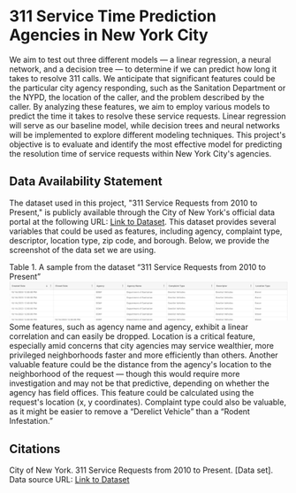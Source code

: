 #  311 Service Time Prediction Agencies in New York City 

We aim to test out three different models — a linear regression, a neural network, and a decision tree — to determine if we can predict how long it takes to resolve 311 calls. We anticipate that significant features could be the particular city agency responding, such as the Sanitation Department or the NYPD, the location of the caller, and the problem described by the caller. By analyzing these features, we aim to employ various models to predict the time it takes to resolve these service requests. Linear regression will serve as our baseline model, while decision trees and neural networks will be implemented to explore different modeling techniques. This project's objective is to evaluate and identify the most effective model for predicting the resolution time of service requests within New York City's agencies.

## Data Availability Statement

The dataset used in this project, "311 Service Requests from 2010 to Present," is publicly available through the City of New York's official data portal at the following URL: [Link to Dataset](https://data.cityofnewyork.us/Social-Services/311-Service-Requests-from-2010-to-Present/erm2-nwe9). This dataset provides several variables that could be used as features, including agency, complaint type, descriptor, location type, zip code, and borough. Below, we provide the screenshot of the data set we are using. 


Table 1. A sample from the dataset “311 Service Requests from 2010 to Present”
![Alt text](images/table-data-sample.png "A sample from the dataset “311 Service Requests from 2010 to Present")
Some features, such as agency name and agency, exhibit a linear correlation and can easily be dropped. Location is a critical feature, especially amid concerns that city agencies may service wealthier, more privileged neighborhoods faster and more efficiently than others. Another valuable feature could be the distance from the agency's location to the neighborhood of the request — though this would require more investigation and may not be that predictive, depending on whether the agency has field offices. This feature could be calculated using the request's location (x, y coordinates).  Complaint type could also be valuable, as it might be easier to remove a “Derelict Vehicle” than a “Rodent Infestation.” 

## Citations
City of New York. 311 Service Requests from 2010 to Present. [Data set]. Data source URL: [Link to Dataset](https://data.cityofnewyork.us/Social-Services/311-Service-Requests-from-2010-to-Present/erm2-nwe9)
